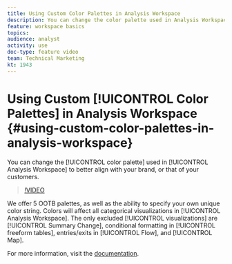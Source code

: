 ```yaml
---
title: Using Custom Color Palettes in Analysis Workspace
description: You can change the color palette used in Analysis Workspace to better align with your brand, or that of your customers.
feature: workspace basics
topics: 
audience: analyst
activity: use
doc-type: feature video
team: Technical Marketing
kt: 1943
---
```


# Using Custom [!UICONTROL Color Palettes] in Analysis Workspace {#using-custom-color-palettes-in-analysis-workspace}

You can change the [!UICONTROL color palette] used in [!UICONTROL Analysis Workspace] to better align with your brand, or that of your customers.

>[!VIDEO](https://video.tv.adobe.com/v/23876/?quality=12)

We offer 5 OOTB palettes, as well as the ability to specify your own unique color string. Colors will affect all categorical visualizations in [!UICONTROL Analysis Workspace]. The only excluded [!UICONTROL visualizations] are [!UICONTROL Summary Change], conditional formatting in [!UICONTROL freeform tables], entries/exits in [!UICONTROL Flow], and [!UICONTROL Map].

For more information, visit the [documentation](https://marketing.adobe.com/resources/help/en_US/analytics/analysis-workspace/color_palettes.html).

